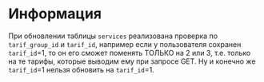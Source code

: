 # Информация

При обновлении таблицы `services` реализована проверка по `tarif_group_id` и `tarif_id`, например если у пользователя сохранен `tarif_id`=1, то он его сможет поменять ТОЛЬКО на 2 или 3, т.е. только на те тарифы, которые выводим ему при запросе GET. Ну и конечно же `tarif_id`=1 нельзя обновить на `tarif_id`=1.
